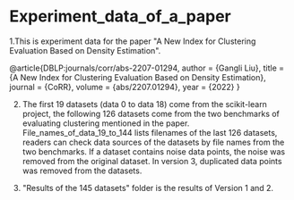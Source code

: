# Experiment_data_of_a_paper


1.This is experiment data for the paper "A New Index for Clustering Evaluation Based on Density Estimation".

@article{DBLP:journals/corr/abs-2207-01294,
  author    = {Gangli Liu},
  title     = {A New Index for Clustering Evaluation Based on Density Estimation},
  journal   = {CoRR},
  volume    = {abs/2207.01294},
  year      = {2022}
}


2. The first 19 datasets (data 0 to data 18) come from the scikit-learn project, the following 126 datasets come from the two benchmarks of evaluating clustering mentioned in the paper.  
File_names_of_data_19_to_144 lists filenames of the last 126 datasets, readers can check data sources of the datasets by file names from the two benchmarks. If a dataset contains noise data points, the noise was removed from the original dataset. In version 3, duplicated data points was removed from the datasets.

3. "Results of the 145 datasets" folder is the results of Version 1 and 2. 
